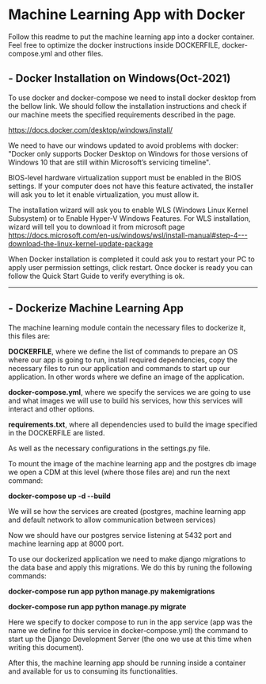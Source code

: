 <h1>Machine Learning App with Docker</h1>
Follow this readme to put the machine learning app into a docker container. Feel free to optimize the docker instructions inside DOCKERFILE, docker-compose.yml and other files.

<h2>- Docker Installation on Windows(Oct-2021)</h2>

To use docker and docker-compose we need to install docker desktop from the bellow link.
We should follow the installation instructions and check if our machine meets the specified requirements described in the page.

https://docs.docker.com/desktop/windows/install/

We need to have our windows updated to avoid problems with docker:
"Docker only supports Docker Desktop on Windows for those versions of Windows 10 that are still within Microsoft’s servicing timeline".

BIOS-level hardware virtualization support must be enabled in the BIOS settings. If your computer does not have this feature activated, the installer will ask you to let it enable virtualization, you must allow it.

The installation wizard will ask you to enable WLS (Windows Linux Kernel Subsystem) or  to Enable Hyper-V Windows Features.
For WLS installation, wizard will tell you to download it from microsoft page
https://docs.microsoft.com/en-us/windows/wsl/install-manual#step-4---download-the-linux-kernel-update-package

When Docker installation is completed it could ask you to restart your PC to apply user permission settings, click restart.
Once docker is ready you can follow the Quick Start Guide to verify everything is ok.

**********************************************************************************

<h2>- Dockerize Machine Learning App</h2>

The machine learning module contain the necessary files to dockerize it, this files are:

**DOCKERFILE**, where we define the list of commands to prepare an OS where our app is going to run, install required dependencies, copy the necessary files to run our application and commands to start up our application. In other words where we define an image of the application.

**docker-compose.yml**, where we specify the services we are going to use and what images we will use to build his services, how this services will interact and other options.

**requirements.txt**, where all dependencies used to build the image specified in the DOCKERFILE are listed.

As well as the necessary configurations in the settings.py file.

To mount the image of the machine learning app and the postgres db image we open a CDM at this level (where those files are) and run the next command:

**docker-compose up -d --build**

We will se how the services are created (postgres, machine learning app and default network to allow communication between services)

Now we should have our postgres service listening at 5432 port and machine learning app at 8000 port.

To use our dockerized application we need to make django migrations to the data base and apply this migrations. We do this by runing the following commands:

**docker-compose run app python manage.py makemigrations**

**docker-compose run app python manage.py migrate**

Here we specify to docker compose to run in the app service (app was the name we define for this service in docker-compose.yml) the command to start up the Django Development Server (the one we use at this time when writing this document).

After this, the machine learning app should be running inside a container and available for us to consuming its functionalities. 
